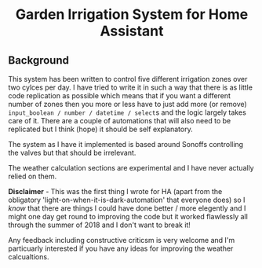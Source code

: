 <h1 align="center">Garden Irrigation System for Home Assistant</h1>


<h2>Background</h2>

This system has been written to control five different irrigation zones over two cylces per day.  I have tried to write it in such a way that there is as little code replication as possible which means that if you want a different number of zones then you more or less have to just add more (or remove)  ```input_boolean / number / datetime / select```s and the logic largely takes care of it. There are a couple of automations that will also need to be replicated but I think (hope) it should be self explanatory.

The system as I have it implemented is based around Sonoffs controlling the valves but that should be irrelevant.

The weather calculation sections are experimental and I have never actually relied on them. 

__Disclaimer__ - This was the first thing I wrote for HA (apart from the obligatory 'light-on-when-it-is-dark-automation' that everyone does) so I *know* that there are things I could have done better / more elegently and I might one day get round to improving the code but it worked flawlessly all through the summer of 2018 and I don't want to break it!

Any feedback including constructive criticsm is very welcome and I'm particuarly interested if you have any ideas for improving the weather calcualtions.

